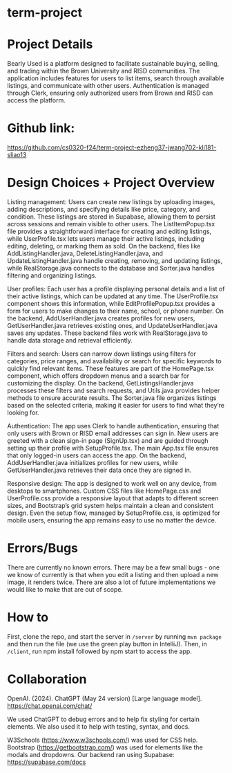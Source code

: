 # term-project

# Project Details

Bearly Used is a platform designed to facilitate sustainable buying, selling, and trading within the Brown University and RISD communities. The application includes features for users to list items, search through available listings, and communicate with other users. Authentication is managed through Clerk, ensuring only authorized users from Brown and RISD can access the platform.

# Github link:

https://github.com/cs0320-f24/term-project-ezheng37-jwang702-kli181-sliao13

# Design Choices + Project Overview

Listing management:
Users can create new listings by uploading images, adding descriptions, and specifying details like price, category, and condition. These listings are stored in Supabase, allowing them to persist across sessions and remain visible to other users. The ListItemPopup.tsx file provides a straightforward interface for creating and editing listings, while UserProfile.tsx lets users manage their active listings, including editing, deleting, or marking them as sold. On the backend, files like AddListingHandler.java, DeleteListingHandler.java, and UpdateListingHandler.java handle creating, removing, and updating listings, while RealStorage.java connects to the database and Sorter.java handles filtering and organizing listings.

User profiles:
Each user has a profile displaying personal details and a list of their active listings, which can be updated at any time. The UserProfile.tsx component shows this information, while EditProfilePopup.tsx provides a form for users to make changes to their name, school, or phone number. On the backend, AddUserHandler.java creates profiles for new users, GetUserHandler.java retrieves existing ones, and UpdateUserHandler.java saves any updates. These backend files work with RealStorage.java to handle data storage and retrieval efficiently.

Filters and search:
Users can narrow down listings using filters for categories, price ranges, and availability or search for specific keywords to quickly find relevant items. These features are part of the HomePage.tsx component, which offers dropdown menus and a search bar for customizing the display. On the backend, GetListingsHandler.java processes these filters and search requests, and Utils.java provides helper methods to ensure accurate results. The Sorter.java file organizes listings based on the selected criteria, making it easier for users to find what they’re looking for.

Authentication:
The app uses Clerk to handle authentication, ensuring that only users with Brown or RISD email addresses can sign in. New users are greeted with a clean sign-in page (SignUp.tsx) and are guided through setting up their profile with SetupProfile.tsx. The main App.tsx file ensures that only logged-in users can access the app. On the backend, AddUserHandler.java initializes profiles for new users, while GetUserHandler.java retrieves their data once they are signed in.

Responsive design:
The app is designed to work well on any device, from desktops to smartphones. Custom CSS files like HomePage.css and UserProfile.css provide a responsive layout that adapts to different screen sizes, and Bootstrap’s grid system helps maintain a clean and consistent design. Even the setup flow, managed by SetupProfile.css, is optimized for mobile users, ensuring the app remains easy to use no matter the device.

# Errors/Bugs
There are currently no known errors. There may be a few small bugs - one we know of currently is that when you edit a listing and then upload a new image, it renders twice. There are also a lot of future implementations we would like to make that are out of scope.

# How to

First, clone the repo, and start the server in `/server` by running `mvn package` and then run the file (we use the green play button in IntelliJ). Then, in `/client`, run npm install followed by npm start to access the app.

# Collaboration

OpenAI. (2024). ChatGPT (May 24 version) [Large language model]. https://chat.openai.com/chat/

We used ChatGPT to debug errors and to help fix styling for certain elements. We also used it to help with testing, syntax, and docs.

W3Schools (https://www.w3schools.com/) was used for CSS help.
Bootstrap (https://getbootstrap.com/) was used for elements like the modals and dropdowns.
Our backend ran using Supabase: https://supabase.com/docs